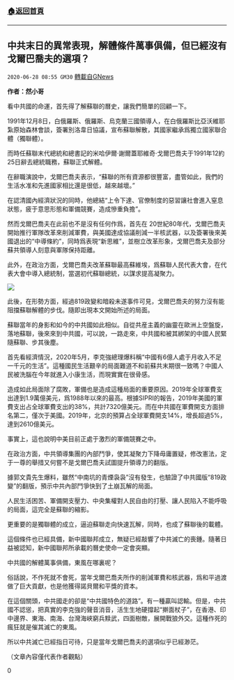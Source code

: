 ###  [:house:返回首頁](https://github.com/ourhimalayas/txt)
---

## 中共末日的異常表現，解體條件萬事俱備，但已經沒有戈爾巴喬夫的選項？
`2020-06-28 08:55 GM30` [轉載自GNews](https://gnews.org/zh-hant/248165/)

**作者：然小哥**

看中共國的命運，首先得了解蘇聯的曆史，讓我們簡單的回顧一下。

1991年12月8日，白俄羅斯、俄羅斯、烏克蘭三國領導人，在白俄羅斯比亞沃維耶紮原始森林會談，簽署別洛韋日協議，宣布蘇聯解散，其國家繼承爲獨立國家聯合體（獨聯體）。

而時任蘇聯末代總統和總書記的米哈伊爾·謝爾蓋耶維奇·戈爾巴喬夫于1991年12約25日辭去總統職務，蘇聯正式解體。

在辭職演說中，戈爾巴喬夫表示，“蘇聯的所有資源都很豐富，盡管如此，我們的生活水准和先進國家相比還是很低，越來越壞。”

在認清國內經濟狀況的同時，他總結“上令下達、官僚制度的惡習讓社會進入窒息狀態，疲于意思形態和軍備競賽，造成慘重負擔”。

然而戈爾巴喬夫在此前也不是沒有任何作爲，首先在 20世紀80年代，戈爾巴喬夫開始推行軍隊改革來削減軍費，與美國達成協議削減一半核武器，以及簽署後來美國退出的“中導條約”，同時爲表現“新思維”，並樹立改革形象，戈爾巴喬夫及部分蘇共領導人刻意與軍隊保持距離。

此外，在政治方面，戈爾巴喬夫改革蘇聯最高蘇維埃，爲蘇聯人民代表大會，在代表大會中導入總統制，當選初代蘇聯總統，以謀求提高凝聚力。

![](https://s3.amazonaws.com/gnews-media-offload/wp-content/uploads/2020/06/28084738/asdfg-1.jpg)

此後，在形勢方面，經過819政變和暗殺未遂事件可見，戈爾巴喬夫的努力沒有能阻擋蘇聯解體的步伐。隨即出現本文開始所述的局面。

蘇聯當年的身影和如今的中共國如此相似。自從共産主義的幽靈在歐洲上空盤旋，落地蘇聯，後來來到中共國，可以說，一路走來，中共國和被其綁架的中國人民緊隨蘇聯、步其後塵。

首先看經濟情況，2020年5月，李克強總理爆料稱“中國有6億人處于月收入不足一千元的生活”。這種國民生活艱辛的局面難道不和前蘇共末期很一致嗎？中國人民被洗腦在今年就進入小康生活，而現實實在很骨感。

造成如此局面除了腐敗，軍備也是造成這種局面的重要原因。2019年全球軍費支出達到1.9萬億美元，爲1988年以來的最高。根據SIPRI的報告，2019年美國的軍費支出占全球軍費支出的38%，共計7320億美元。而在中共國在軍費開支方面排名第二，僅次于美國。2019年，北京的預算占全球軍費開支14%，增長超過5%，達到2610億美元。

事實上，這也說明中美目前正處于激烈的軍備競賽之中。

在政治方面，中共領導集團的內部鬥爭，使其凝聚力下降毋庸置疑，修改憲法，定于一尊的舉措又何嘗不是戈爾巴喬夫試圖提升領導力的翻版。

據郭文貴先生爆料，雖然“中南坑的青煙袅袅”沒有發生，也驗證了中共國版“819政變”的翻版，預示中共內部鬥爭快到了土崩瓦解的局面。

人民生活困苦、軍備開支壓力、中央集權對人民自由的打壓、讓人民陷入不能呼吸的局面，這完全是蘇聯的縮影。

更重要的是獨聯體的成立，逼迫蘇聯走向快速瓦解，同時，也成了蘇聯後的載體。

這個條件也已經具備，新中國聯邦成立，無疑已經敲響了中共滅亡的喪鍾。隨著日益被認知，新中國聯邦所承載的曆史使命一定會突顯。

中共國的解體萬事俱備，東風在哪裏呢？

俗話說，不作死就不會死，當年戈爾巴喬夫所作的削減軍費和核武器，爲和平過渡做了巨大貢獻，也是他獲得諾貝爾和平獎的資本。

在這個關頭，中共國走的卻是“中共國特色的道路”。有一種贏叫認輸。但是，中共國不認慫，把真實的李克強的聲音消音，活生生地硬撐起“擀面杖子”，在香港、印中邊界、東海、南海、台灣海峽窮兵黩武，四面樹敵，展開戰狼外交。這種作死的瘋狂就是催其滅亡的東風。

所以中共滅亡已經指日可待，只是當年戈爾巴喬夫的選項似乎已經渺茫。

（文章內容僅代表作者觀點）

0
